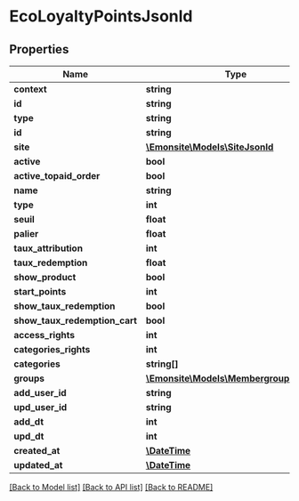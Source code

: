 # EcoLoyaltyPointsJsonld

## Properties
Name | Type | Description | Notes
------------ | ------------- | ------------- | -------------
**context** | **string** |  | [optional] 
**id** | **string** |  | [optional] 
**type** | **string** |  | [optional] 
**id** | **string** |  | [optional] 
**site** | [**\Emonsite\Models\SiteJsonld**](SiteJsonld.md) |  | [optional] 
**active** | **bool** |  | [optional] 
**active_topaid_order** | **bool** |  | [optional] 
**name** | **string** |  | [optional] 
**type** | **int** |  | [optional] 
**seuil** | **float** |  | [optional] 
**palier** | **float** |  | [optional] 
**taux_attribution** | **int** |  | [optional] 
**taux_redemption** | **float** |  | [optional] 
**show_product** | **bool** |  | [optional] 
**start_points** | **int** |  | [optional] 
**show_taux_redemption** | **bool** |  | [optional] 
**show_taux_redemption_cart** | **bool** |  | [optional] 
**access_rights** | **int** |  | [optional] 
**categories_rights** | **int** |  | [optional] 
**categories** | **string[]** |  | [optional] 
**groups** | [**\Emonsite\Models\MembergroupJsonld[]**](MembergroupJsonld.md) |  | [optional] 
**add_user_id** | **string** |  | [optional] 
**upd_user_id** | **string** |  | [optional] 
**add_dt** | **int** |  | [optional] 
**upd_dt** | **int** |  | [optional] 
**created_at** | [**\DateTime**](\DateTime.md) |  | [optional] 
**updated_at** | [**\DateTime**](\DateTime.md) |  | [optional] 

[[Back to Model list]](../../README.md#documentation-for-models) [[Back to API list]](../../README.md#documentation-for-api-endpoints) [[Back to README]](../../README.md)

